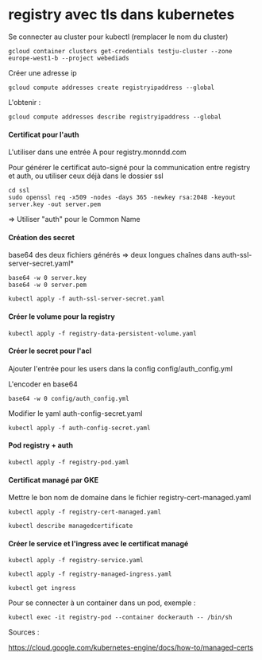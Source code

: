 # registry avec tls dans kubernetes

Se connecter au cluster pour kubectl (remplacer le nom du cluster)

```
gcloud container clusters get-credentials testju-cluster --zone europe-west1-b --project webediads
```

Créer une adresse ip

```
gcloud compute addresses create registryipaddress --global
```

L'obtenir :
```
gcloud compute addresses describe registryipaddress --global
```

#### Certificat pour l'auth
L'utiliser dans une entrée A pour registry.monndd.com

Pour générer le certificat auto-signé pour la communication entre registry et auth, ou utiliser ceux déjà dans le dossier ssl

```
cd ssl
sudo openssl req -x509 -nodes -days 365 -newkey rsa:2048 -keyout server.key -out server.pem
```

=> Utiliser "auth" pour le Common Name

#### Création des secret

base64 des deux fichiers générés => deux longues chaînes dans auth-ssl-server-secret.yaml*

```
base64 -w 0 server.key
base64 -w 0 server.pem
```

```
kubectl apply -f auth-ssl-server-secret.yaml
```

#### Créer le volume pour la registry

```
kubectl apply -f registry-data-persistent-volume.yaml
```

#### Créer le secret pour l'acl

Ajouter l'entrée pour les users dans la config config/auth_config.yml

L'encoder en base64

```
base64 -w 0 config/auth_config.yml
```

Modifier le yaml auth-config-secret.yaml

```
kubectl apply -f auth-config-secret.yaml
```

#### Pod registry + auth

```
kubectl apply -f registry-pod.yaml
```

#### Certificat managé par GKE

Mettre le bon nom de domaine dans le fichier registry-cert-managed.yaml

```
kubectl apply -f registry-cert-managed.yaml
```

```
kubectl describe managedcertificate
```

#### Créer le service et l'ingress avec le certificat managé

```
kubectl apply -f registry-service.yaml
```

```
kubectl apply -f registry-managed-ingress.yaml
```

```
kubectl get ingress
```

Pour se connecter à un container dans un pod, exemple :

```
kubectl exec -it registry-pod --container dockerauth -- /bin/sh
```

Sources :

https://cloud.google.com/kubernetes-engine/docs/how-to/managed-certs